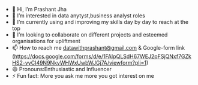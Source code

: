 - 👋 Hi, I’m Prashant Jha
- 👀 I’m interested in data anytyst,business analyst roles
- 🌱 I’m currently using and improving my skills day by day to reach at the top
- 💞️ I’m looking to collaborate on different projects and esteemed organisations for upliftment
- 📫 How to reach me datawithprashant@gmail.com & Google-form link (https://docs.google.com/forms/d/e/1FAIpQLSdH67WEJ2pFSjQNxf7GZkHS2-vyCI49N9NkvWHWxUwbWJGj7A/viewform?pli=1)
- 😄 Pronouns:Enthusiastic and Influencer
- ⚡ Fun fact: More you ask me more you got interest on me

<!---
Sketch-DS/Prashant Jha is a ✨ special ✨ repository because its `README.md` (this file) appears on your GitHub profile.
You can click the Preview link to take a look at your changes.
--->
